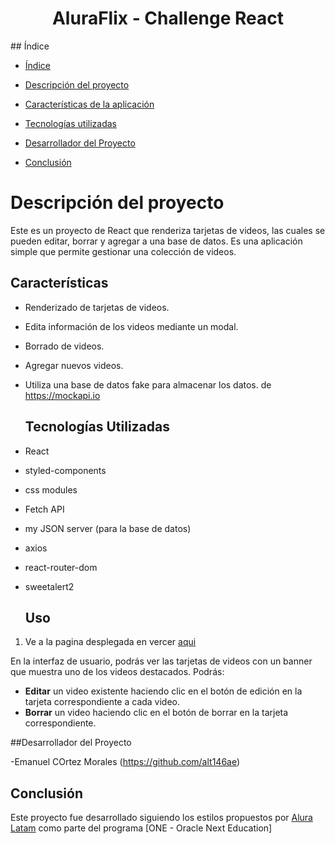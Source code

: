 <h1 align="center">AluraFlix - Challenge React</h1>
## Índice

- [Índice](#índice)

- [Descripción del proyecto](#descripción-del-proyecto)

- [Características de la aplicación](#características)

- [Tecnologías utilizadas](#tecnologías-utilizadas)
  
- [Desarrollador del Proyecto](#/Desarrollador-del-Proyecto)

- [Conclusión](#conclusión)

# Descripción del proyecto

Este es un proyecto de React que renderiza tarjetas de videos, las cuales se pueden editar, borrar y agregar a una base de datos. Es una aplicación simple que permite gestionar una colección de videos.

## Características

- Renderizado de tarjetas de videos.
- Edita información de los videos mediante un modal.
- Borrado de videos.
- Agregar nuevos videos.
- Utiliza una base de datos fake para almacenar los datos. de https://mockapi.io

  ## Tecnologías Utilizadas

- React
- styled-components
- css modules
- Fetch API
- my JSON server (para la base de datos)
- axios
- react-router-dom
- sweetalert2

  ## Uso

1. Ve a la pagina desplegada en vercer [aqui](https://alura-flix-ten-sandy.vercel.app/)

En la interfaz de usuario, podrás ver las tarjetas de videos con un banner que muestra uno de los videos destacados. Podrás:

- **Editar** un video existente haciendo clic en el botón de edición en la tarjeta correspondiente a cada video.
- **Borrar** un video haciendo clic en el botón de borrar en la tarjeta correspondiente.

##Desarrollador del Proyecto

-Emanuel COrtez Morales (https://github.com/alt146ae)
## Conclusión

Este proyecto fue desarrollado siguiendo los estilos propuestos por [Alura Latam](https://www.aluracursos.com/) como parte del programa [ONE - Oracle Next Education]
